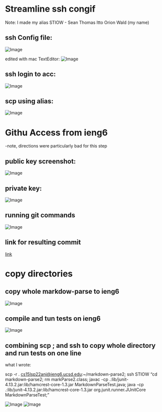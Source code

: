 
# Streamline ssh congif

Note: I made my alias STIOW - Sean Thomas Itto Orion Wald (my name)

## ssh Config file:
![Image](Lab6_2.png)

edited with mac TextEditor:
![Image](Lab6_3.png)

## ssh login to acc:
![Image](Lab6_1.png)

## scp using alias:
![Image](Lab6_4.png)

# Githu Access from ieng6

-note, directions were particularly bad for this step

## public key screenshot:
![Image](Lab6_5.png)

## private key:
![Image](Lab6_6.png)

## running git commands
![Image](Lab6_7.png)

## link for resulting commit
[link](https://github.com/CrustaceanKing/markdown-parser/commit/a05eb1089f0ec48650bb1539c0f98e73fd7f864c)

# copy directories

## copy whole markdow-parse to ieng6
![Image](Lab6_8.png)

## compile and tun tests on ieng6
![Image](Lab6_9.png)

## combining scp ; and ssh to copy whole directory and run tests on one line

what I wrote:

scp -r . cs15lsp22anj@ieng6.ucsd.edu:~/markdown-parse2; ssh STIOW “cd markdown-parse2; rm markParse2.class; javac -cp .:lib/junit-4.13.2.jar:lib/hamcrest-core-1.3.jar MarkdownParseTest.java; java -cp .:lib/junit-4.13.2.jar:lib/hamcrest-core-1.3.jar org.junit.runner.JUnitCore MarkdownParseTest;”

![Image](Lab6_10_1.png)
![Image](Lab6_10_2.png)

